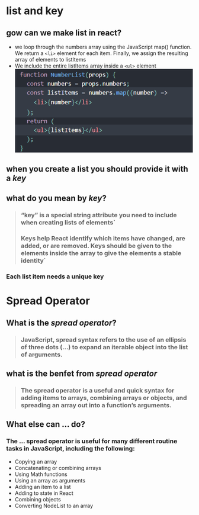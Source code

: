 # list and key
## gow can we make list in react?
- we loop through the numbers array using the JavaScript map() function. We return a `<li>` element for each item. Finally, we assign the resulting array of elements to listItems
- We include the entire listItems array inside a `<ul>` element
![react list](listreact.PNG)

## when you create a list you should provide it with a ***key***

## what do you mean by ***key***?
> ### “key” is a special string attribute you need to include when creating lists of elements`
> ### Keys help React identify which items have changed, are added, or are removed. Keys should be given to the elements inside the array to give the elements a stable identity`
### Each list item needs a unique key

# Spread Operator

## What is the ***spread operator***?
> ### JavaScript, spread syntax refers to the use of an ellipsis of three dots (…) to expand an iterable object into the list of arguments.

## what is the benfet from ***spread operator***
> ### The spread operator is a useful and quick syntax for adding items to arrays, combining arrays or objects, and spreading an array out into a function’s arguments.

## What else can … do?
### The … spread operator is useful for many different routine tasks in JavaScript, including the following:
- Copying an array
- Concatenating or combining arrays
- Using Math functions
- Using an array as arguments
- Adding an item to a list
- Adding to state in React
- Combining objects
- Converting NodeList to an array
